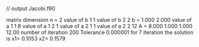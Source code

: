 // output Jacobi.f90

 matrix dimension n =
2
value of b 1
1
value of b 2
2
 b =
   1.000
   2.000
value of a 1 1
8
value of a 1 2
1
value of a 2 1
1
value of a 2 2
12
 A =
   8.000       1.000
   1.000       12.00
 number of iteration
200
 Tolerance
0.000001
for  7 iteration the solution is
x1=  0.1053
x2=  0.1579